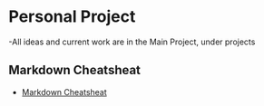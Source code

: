 # Personal Project
-All ideas and current work are in the Main Project, under projects
## Markdown Cheatsheat
- [Markdown Cheatsheat](https://github.com/adam-p/markdown-here/wiki/Markdown-Cheatsheet)
